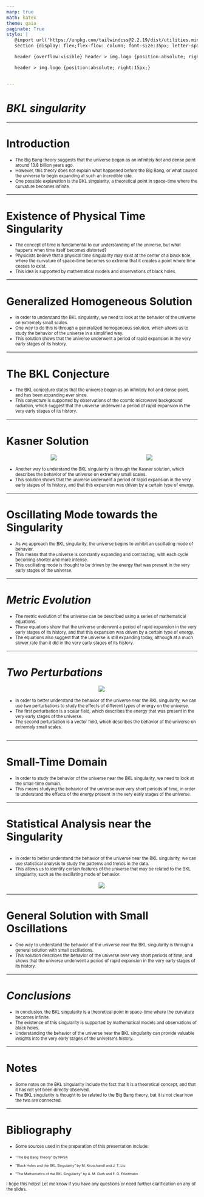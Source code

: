 ```yaml
---
marp: true
math: katex
theme: gaia
paginate: True
style: |
   @import url('https://unpkg.com/tailwindcss@2.2.19/dist/utilities.min.css');
   section {display: flex;flex-flow: column; font-size:35px; letter-spacing:1.4px;}

   header {overflow:visible} header > img.logo {position:absolute; right:15px;}

   header > img.logo {position:absolute; right:15px;}


---
```

<!-- backgroundColor: white -->
<!-- _class: lead -->

 # _BKL singularity_

---
<style scoped>p,li {font-size:0.88em}</style>

 # Introduction
- The Big Bang theory suggests that the universe began as an infinitely hot and dense point around 13.8 billion years ago.
- However, this theory does not explain what happened before the Big Bang, or what caused the universe to begin expanding at such an incredible rate.
- One possible explanation is the BKL singularity, a theoretical point in space-time where the curvature becomes infinite.


---
<style scoped>p,li {font-size:0.88em}</style>

 # Existence of Physical Time Singularity
- The concept of time is fundamental to our understanding of the universe, but what happens when time itself becomes distorted?
- Physicists believe that a physical time singularity may exist at the center of a black hole, where the curvature of space-time becomes so extreme that it creates a point where time ceases to exist.
- This idea is supported by mathematical models and observations of black holes.


---
<style scoped>p,li {font-size:0.88em}</style>

 # Generalized Homogeneous Solution

- In order to understand the BKL singularity, we need to look at the behavior of the universe on extremely small scales.
- One way to do this is through a generalized homogeneous solution, which allows us to study the behavior of the universe in a simplified way.
- This solution shows that the universe underwent a period of rapid expansion in the very early stages of its history.

---
<style scoped>p,li {font-size:0.92em}</style>

 # The BKL Conjecture
- The BKL conjecture states that the universe began as an infinitely hot and dense point, and has been expanding ever since.
- This conjecture is supported by observations of the cosmic microwave background radiation, which suggest that the universe underwent a period of rapid expansion in the very early stages of its history.


---
<style scoped>p,li {font-size:0.84em}</style>

 # Kasner Solution
<div style="display: flex; flex: 1 1 auto; flex-flow: row; min-height: 0"><div style="display: flex; flex: 1 1 auto; justify-content: center;min-height:0;min-width:0; margin-bottom:0.1em;;margin-right:0.15em">
<img style='object-fit: contain; max-height:100%; max-width:100%; background-color: rgba(0,0,0,0);' src='https://upload.wikimedia.org/wikipedia/commons/thumb/3/3a/Kasner-simple.gif/250px-Kasner-simple.gif'/>
</div>
<div style="display: flex; flex: 1 1 auto; justify-content: center;min-height:0;min-width:0; margin-bottom:0.1em;;margin-right:0.15em">
<img style='object-fit: contain; max-height:100%; max-width:100%; background-color: rgba(0,0,0,0);' src='https://upload.wikimedia.org/wikipedia/commons/thumb/c/c9/Bkl_fig1.svg/251px-Bkl_fig1.svg.png'/>
</div>
</div>

- Another way to understand the BKL singularity is through the Kasner solution, which describes the behavior of the universe on extremely small scales.
- This solution shows that the universe underwent a period of rapid expansion in the very early stages of its history, and that this expansion was driven by a certain type of energy.

---
<style scoped>p,li {font-size:0.88em}</style>

 # Oscillating Mode towards the Singularity

- As we approach the BKL singularity, the universe begins to exhibit an oscillating mode of behavior.
- This means that the universe is constantly expanding and contracting, with each cycle becoming shorter and more intense.
- This oscillating mode is thought to be driven by the energy that was present in the very early stages of the universe.

---
<style scoped>p,li {font-size:0.88em}</style>

 # _Metric Evolution_

- The metric evolution of the universe can be described using a series of mathematical equations.
- These equations show that the universe underwent a period of rapid expansion in the very early stages of its history, and that this expansion was driven by a certain type of energy.
- The equations also suggest that the universe is still expanding today, although at a much slower rate than it did in the very early stages of its history.

---
<style scoped>p,li {font-size:0.84em}</style>

 # _Two Perturbations_
<div style='flex:1 1 auto; min-height:0;' class="grid grid-cols-8 gap-4">
<div style='display:flex; flex-flow:column; min-height:0;' class="col-span-4">

<div style="display: flex; flex: 1 1 auto; flex-flow: row; min-height: 0"><div style="display: flex; flex: 1 1 auto; justify-content: center;min-height:0;min-width:0; margin-bottom:0.1em;;margin-right:0.15em">
<img style='object-fit: contain; max-height:100%; max-width:100%; background-color: rgba(0,0,0,0);' src='https://upload.wikimedia.org/wikipedia/commons/thumb/d/dd/BKLChaoticVIII.gif/250px-BKLChaoticVIII.gif'/>
</div>
</div>

</div>

<div style='display:flex; flex-flow:column; min-height:0;' class="col-span-4">

- In order to better understand the behavior of the universe near the BKL singularity, we can use two perturbations to study the effects of different types of energy on the universe.
- The first perturbation is a scalar field, which describes the energy that was present in the very early stages of the universe.
- The second perturbation is a vector field, which describes the behavior of the universe on extremely small scales.
</div>

</div>


---
<style scoped>p,li {font-size:0.92em}</style>

 # Small-Time Domain
- In order to study the behavior of the universe near the BKL singularity, we need to look at the small-time domain.
- This means studying the behavior of the universe over very short periods of time, in order to understand the effects of the energy present in the very early stages of the universe.


---
<style scoped>p,li {font-size:0.88em}</style>

 # Statistical Analysis near the Singularity
<div style='flex:1 1 auto; min-height:0;' class="grid grid-cols-8 gap-4">
<div style='display:flex; flex-flow:column; min-height:0;' class="col-span-4">

- In order to better understand the behavior of the universe near the BKL singularity, we can use statistical analysis to study the patterns and trends in the data.
- This allows us to identify certain features of the universe that may be related to the BKL singularity, such as the oscillating mode of behavior.
</div>

<div style='display:flex; flex-flow:column; min-height:0;' class="col-span-4">

<div style="display: flex; flex: 1 1 auto; flex-flow: row; min-height: 0"><div style="display: flex; flex: 1 1 auto; justify-content: center;min-height:0;min-width:0; margin-bottom:0.1em;;margin-right:0.15em">
<img style='object-fit: contain; max-height:100%; max-width:100%; background-color: rgba(0,0,0,0);' src='https://upload.wikimedia.org/wikipedia/commons/thumb/4/4e/Bkl_fig3a.svg/250px-Bkl_fig3a.svg.png'/>
</div>
</div>

</div>

</div>


---
<style scoped>p,li {font-size:0.92em}</style>

 # General Solution with Small Oscillations
- One way to understand the behavior of the universe near the BKL singularity is through a general solution with small oscillations.
- This solution describes the behavior of the universe over very short periods of time, and shows that the universe underwent a period of rapid expansion in the very early stages of its history.


---
<style scoped>p,li {font-size:0.88em}</style>

 # _Conclusions_

- In conclusion, the BKL singularity is a theoretical point in space-time where the curvature becomes infinite.
- The existence of this singularity is supported by mathematical models and observations of black holes.
- Understanding the behavior of the universe near the BKL singularity can provide valuable insights into the very early stages of the universe's history.

---
<style scoped>p,li {font-size:0.92em}</style>

 # Notes
- Some notes on the BKL singularity include the fact that it is a theoretical concept, and that it has not yet been directly observed.
- The BKL singularity is thought to be related to the Big Bang theory, but it is not clear how the two are connected.


---
<style scoped>p,li {font-size:0.80em}</style>

 # Bibliography
- Some sources used in the preparation of this presentation include:

+ "The Big Bang Theory" by NASA

+ "Black Holes and the BKL Singularity" by M. Kruschandl and J. T. Liu

+ "The Mathematics of the BKL Singularity" by A. M. Guth and F. G. Friedmann

I hope this helps! Let me know if you have any questions or need further clarification on any of the slides.
